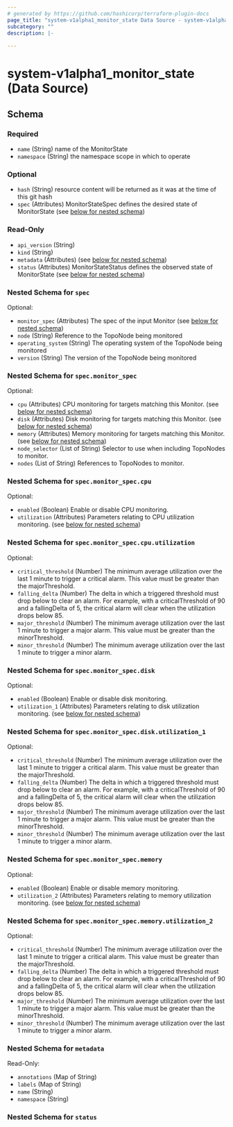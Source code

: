 ```yaml
---
# generated by https://github.com/hashicorp/terraform-plugin-docs
page_title: "system-v1alpha1_monitor_state Data Source - system-v1alpha1"
subcategory: ""
description: |-
  
---
```


# system-v1alpha1_monitor_state (Data Source)





<!-- schema generated by tfplugindocs -->
## Schema

### Required

- `name` (String) name of the MonitorState
- `namespace` (String) the namespace scope in which to operate

### Optional

- `hash` (String) resource content will be returned as it was at the time of this git hash
- `spec` (Attributes) MonitorStateSpec defines the desired state of MonitorState (see [below for nested schema](#nestedatt--spec))

### Read-Only

- `api_version` (String)
- `kind` (String)
- `metadata` (Attributes) (see [below for nested schema](#nestedatt--metadata))
- `status` (Attributes) MonitorStateStatus defines the observed state of MonitorState (see [below for nested schema](#nestedatt--status))

<a id="nestedatt--spec"></a>
### Nested Schema for `spec`

Optional:

- `monitor_spec` (Attributes) The spec of the input Monitor (see [below for nested schema](#nestedatt--spec--monitor_spec))
- `node` (String) Reference to the TopoNode being monitored
- `operating_system` (String) The operating system of the TopoNode being monitored
- `version` (String) The version of the TopoNode being monitored

<a id="nestedatt--spec--monitor_spec"></a>
### Nested Schema for `spec.monitor_spec`

Optional:

- `cpu` (Attributes) CPU monitoring for targets matching this Monitor. (see [below for nested schema](#nestedatt--spec--monitor_spec--cpu))
- `disk` (Attributes) Disk monitoring for targets matching this Monitor. (see [below for nested schema](#nestedatt--spec--monitor_spec--disk))
- `memory` (Attributes) Memory monitoring for targets matching this Monitor. (see [below for nested schema](#nestedatt--spec--monitor_spec--memory))
- `node_selector` (List of String) Selector to use when including TopoNodes to monitor.
- `nodes` (List of String) References to TopoNodes to monitor.

<a id="nestedatt--spec--monitor_spec--cpu"></a>
### Nested Schema for `spec.monitor_spec.cpu`

Optional:

- `enabled` (Boolean) Enable or disable CPU monitoring.
- `utilization` (Attributes) Parameters relating to CPU utilization monitoring. (see [below for nested schema](#nestedatt--spec--monitor_spec--cpu--utilization))

<a id="nestedatt--spec--monitor_spec--cpu--utilization"></a>
### Nested Schema for `spec.monitor_spec.cpu.utilization`

Optional:

- `critical_threshold` (Number) The minimum average utilization over the last 1 minute to trigger a critical alarm.
This value must be greater than the majorThreshold.
- `falling_delta` (Number) The delta in which a triggered threshold must drop below to clear an alarm.
For example, with a criticalThreshold of 90 and a fallingDelta of 5, the critical alarm will clear when the utilization drops below 85.
- `major_threshold` (Number) The minimum average utilization over the last 1 minute to trigger a major alarm.
This value must be greater than the minorThreshold.
- `minor_threshold` (Number) The minimum average utilization over the last 1 minute to trigger a minor alarm.



<a id="nestedatt--spec--monitor_spec--disk"></a>
### Nested Schema for `spec.monitor_spec.disk`

Optional:

- `enabled` (Boolean) Enable or disable disk monitoring.
- `utilization_1` (Attributes) Parameters relating to disk utilization monitoring. (see [below for nested schema](#nestedatt--spec--monitor_spec--disk--utilization_1))

<a id="nestedatt--spec--monitor_spec--disk--utilization_1"></a>
### Nested Schema for `spec.monitor_spec.disk.utilization_1`

Optional:

- `critical_threshold` (Number) The minimum average utilization over the last 1 minute to trigger a critical alarm.
This value must be greater than the majorThreshold.
- `falling_delta` (Number) The delta in which a triggered threshold must drop below to clear an alarm.
For example, with a criticalThreshold of 90 and a fallingDelta of 5, the critical alarm will clear when the utilization drops below 85.
- `major_threshold` (Number) The minimum average utilization over the last 1 minute to trigger a major alarm.
This value must be greater than the minorThreshold.
- `minor_threshold` (Number) The minimum average utilization over the last 1 minute to trigger a minor alarm.



<a id="nestedatt--spec--monitor_spec--memory"></a>
### Nested Schema for `spec.monitor_spec.memory`

Optional:

- `enabled` (Boolean) Enable or disable memory monitoring.
- `utilization_2` (Attributes) Parameters relating to memory utilization monitoring. (see [below for nested schema](#nestedatt--spec--monitor_spec--memory--utilization_2))

<a id="nestedatt--spec--monitor_spec--memory--utilization_2"></a>
### Nested Schema for `spec.monitor_spec.memory.utilization_2`

Optional:

- `critical_threshold` (Number) The minimum average utilization over the last 1 minute to trigger a critical alarm.
This value must be greater than the majorThreshold.
- `falling_delta` (Number) The delta in which a triggered threshold must drop below to clear an alarm.
For example, with a criticalThreshold of 90 and a fallingDelta of 5, the critical alarm will clear when the utilization drops below 85.
- `major_threshold` (Number) The minimum average utilization over the last 1 minute to trigger a major alarm.
This value must be greater than the minorThreshold.
- `minor_threshold` (Number) The minimum average utilization over the last 1 minute to trigger a minor alarm.





<a id="nestedatt--metadata"></a>
### Nested Schema for `metadata`

Read-Only:

- `annotations` (Map of String)
- `labels` (Map of String)
- `name` (String)
- `namespace` (String)


<a id="nestedatt--status"></a>
### Nested Schema for `status`
